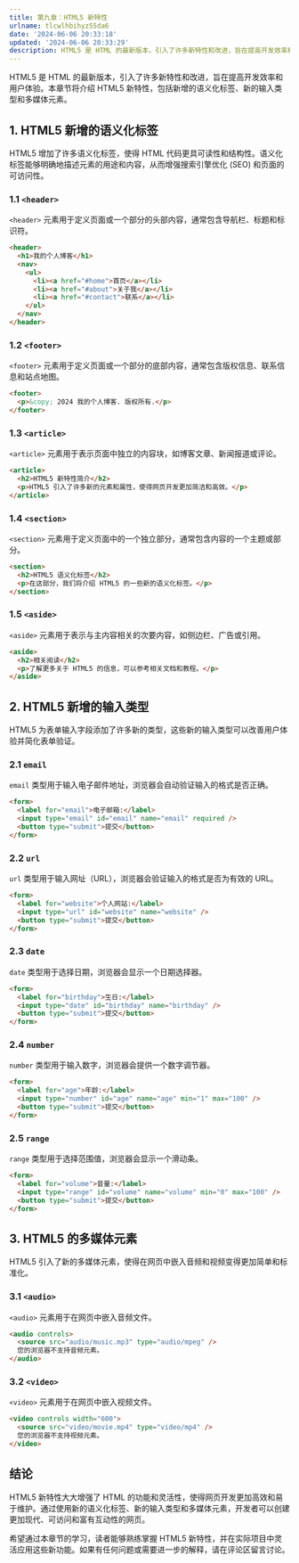 ```yaml
---
title: 第九章：HTML5 新特性
urlname: tlcwlhbihyz55da6
date: '2024-06-06 20:33:18'
updated: '2024-06-06 20:33:29'
description: HTML5 是 HTML 的最新版本，引入了许多新特性和改进，旨在提高开发效率和用户体验。本章节将介绍 HTML5 新特性，包括新增的语义化标签、新的输入类型和多媒体元素。1. HTML5 新增的语义化标签HTML5 增加了许多语义化标签，使得 HTML 代码更具可读性和结构性。语义化标签能够...
---
```

HTML5 是 HTML 的最新版本，引入了许多新特性和改进，旨在提高开发效率和用户体验。本章节将介绍 HTML5 新特性，包括新增的语义化标签、新的输入类型和多媒体元素。

## 1. HTML5 新增的语义化标签

HTML5 增加了许多语义化标签，使得 HTML 代码更具可读性和结构性。语义化标签能够明确地描述元素的用途和内容，从而增强搜索引擎优化 (SEO) 和页面的可访问性。

### 1.1 `<header>`

`<header>` 元素用于定义页面或一个部分的头部内容，通常包含导航栏、标题和标识符。

```html
<header>
  <h1>我的个人博客</h1>
  <nav>
    <ul>
      <li><a href="#home">首页</a></li>
      <li><a href="#about">关于我</a></li>
      <li><a href="#contact">联系</a></li>
    </ul>
  </nav>
</header>
```

### 1.2 `<footer>`

`<footer>` 元素用于定义页面或一个部分的底部内容，通常包含版权信息、联系信息和站点地图。

```html
<footer>
  <p>&copy; 2024 我的个人博客. 版权所有.</p>
</footer>
```

### 1.3 `<article>`

`<article>` 元素用于表示页面中独立的内容块，如博客文章、新闻报道或评论。

```html
<article>
  <h2>HTML5 新特性简介</h2>
  <p>HTML5 引入了许多新的元素和属性，使得网页开发更加简洁和高效。</p>
</article>
```

### 1.4 `<section>`

`<section>` 元素用于定义页面中的一个独立部分，通常包含内容的一个主题或部分。

```html
<section>
  <h2>HTML5 语义化标签</h2>
  <p>在这部分，我们将介绍 HTML5 的一些新的语义化标签。</p>
</section>
```

### 1.5 `<aside>`

`<aside>` 元素用于表示与主内容相关的次要内容，如侧边栏、广告或引用。

```html
<aside>
  <h2>相关阅读</h2>
  <p>了解更多关于 HTML5 的信息，可以参考相关文档和教程。</p>
</aside>
```

## 2. HTML5 新增的输入类型

HTML5 为表单输入字段添加了许多新的类型，这些新的输入类型可以改善用户体验并简化表单验证。

### 2.1 `email`

`email` 类型用于输入电子邮件地址，浏览器会自动验证输入的格式是否正确。

```html
<form>
  <label for="email">电子邮箱:</label>
  <input type="email" id="email" name="email" required />
  <button type="submit">提交</button>
</form>
```

### 2.2 `url`

`url` 类型用于输入网址（URL），浏览器会验证输入的格式是否为有效的 URL。

```html
<form>
  <label for="website">个人网站:</label>
  <input type="url" id="website" name="website" />
  <button type="submit">提交</button>
</form>
```

### 2.3 `date`

`date` 类型用于选择日期，浏览器会显示一个日期选择器。

```html
<form>
  <label for="birthday">生日:</label>
  <input type="date" id="birthday" name="birthday" />
  <button type="submit">提交</button>
</form>
```

### 2.4 `number`

`number` 类型用于输入数字，浏览器会提供一个数字调节器。

```html
<form>
  <label for="age">年龄:</label>
  <input type="number" id="age" name="age" min="1" max="100" />
  <button type="submit">提交</button>
</form>
```

### 2.5 `range`

`range` 类型用于选择范围值，浏览器会显示一个滑动条。

```html
<form>
  <label for="volume">音量:</label>
  <input type="range" id="volume" name="volume" min="0" max="100" />
  <button type="submit">提交</button>
</form>
```

## 3. HTML5 的多媒体元素

HTML5 引入了新的多媒体元素，使得在网页中嵌入音频和视频变得更加简单和标准化。

### 3.1 `<audio>`

`<audio>` 元素用于在网页中嵌入音频文件。

```html
<audio controls>
  <source src="audio/music.mp3" type="audio/mpeg" />
  您的浏览器不支持音频元素。
</audio>
```

### 3.2 `<video>`

`<video>` 元素用于在网页中嵌入视频文件。

```html
<video controls width="600">
  <source src="video/movie.mp4" type="video/mp4" />
  您的浏览器不支持视频元素。
</video>
```

## 结论

HTML5 新特性大大增强了 HTML 的功能和灵活性，使得网页开发更加高效和易于维护。通过使用新的语义化标签、新的输入类型和多媒体元素，开发者可以创建更加现代、可访问和富有互动性的网页。

希望通过本章节的学习，读者能够熟练掌握 HTML5 新特性，并在实际项目中灵活应用这些新功能。如果有任何问题或需要进一步的解释，请在评论区留言讨论。
